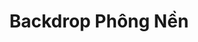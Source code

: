 ---
layout: "category-page"
title: "Backdrop Phông Nền"
description: "Tải miễn phí file đồ hoạ vector Backdrop Phông Nền png jpg pdf ai crd..."
permalink: "/category/backdrop-phong-nen/"
image: "/assets/images/affiliates.jpg"
color: "#121826"
---